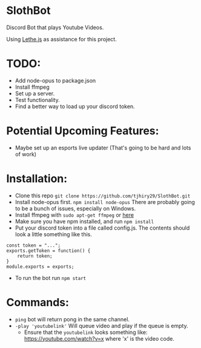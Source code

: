 # SlothBot
Discord Bot that plays Youtube Videos.

Using [Lethe.js](https://github.com/meew0/Lethe) as assistance for this project.

# TODO:
- Add node-opus to package.json
- Install ffmpeg
- Set up a server.
- Test functionality.
- Find a better way to load up your discord token.

# Potential Upcoming Features:
- Maybe set up an esports live updater (That's going to be hard and lots of work)

# Installation:
- Clone this repo `git clone https://github.com/tjhiry29/SlothBot.git`
- Install node-opus first. `npm install node-opus` There are probably going to be a bunch of issues, especially on Windows.
- Install ffmpeg with `sudo apt-get ffmpeg` or [here](ffmpeg.zeranoe.com/builds/)
- Make sure you have npm installed, and run `npm install`
- Put your discord token into a file called config.js.
    The contents should look a little something like this.
```
const token = "...";
exports.getToken = function() {
    return token;
}
module.exports = exports;
```
- To run the bot run `npm start`

# Commands:
- `ping` bot will return pong in the same channel.
- `-play 'youtubelink'` Will queue video and play if the queue is empty.
    - Ensure that the `youtubelink` looks something like:  https://youtube.com/watch?v=x where 'x' is the video code.
